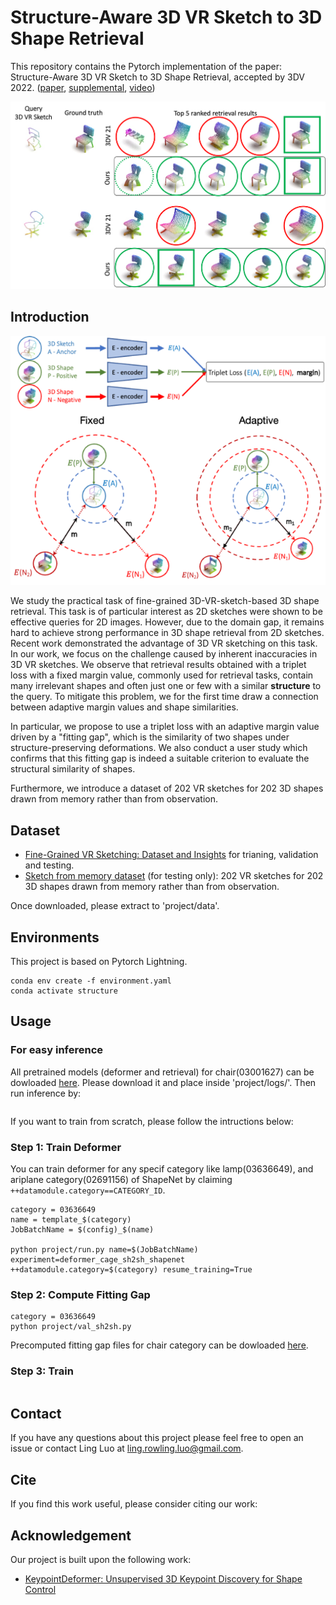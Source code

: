 # Structure-Aware 3D VR Sketch to 3D Shape Retrieval

This repository contains the Pytorch implementation of the paper: Structure-Aware 3D VR Sketch to 3D Shape Retrieval, accepted by 3DV 2022. ([paper](https://arxiv.org/abs/2209.09043), [supplemental](https://drive.google.com/file/d/11rt_fVuqumWUy_jVMAis4di4KW0bRHJr/view?usp=sharing), [video](https://www.youtube.com/watch?v=osskcgV2lLk&list=PLDqmL95Gm8yIOzgysJgj2riAPNyZna61w&index=7&t=6s&ab_channel=3DV2022))

![retrieval](images/retrieval.png)

## Introduction

![teaser](images/teaser.png)

We study the practical task of fine-grained 3D-VR-sketch-based 3D shape retrieval. This task is of particular interest as 2D sketches were shown to be effective queries for 2D images.
However, due to the domain gap, it remains hard to achieve strong performance in 3D shape retrieval from 2D sketches. 
Recent work demonstrated the advantage of 3D VR sketching on this task. 
In our work, we focus on the challenge caused by inherent inaccuracies in 3D VR sketches.
We observe that retrieval results obtained with a triplet loss with a fixed margin value, commonly used for retrieval tasks, contain many irrelevant shapes and often just one or few with a similar __structure__ to the query.
To mitigate this problem, we for the first time draw a connection between adaptive margin values and shape similarities.

In particular, we propose to use a triplet loss with an adaptive margin value driven by a "fitting gap", which is the similarity of two shapes under structure-preserving deformations.
We also conduct a user study which confirms that this fitting gap is indeed a suitable criterion to evaluate the structural similarity of shapes. 

Furthermore, we introduce a dataset of 202 VR sketches for 202 3D shapes drawn from memory rather than from observation.

## Dataset

- [Fine-Grained VR Sketching: Dataset and Insights](https://cvssp.org/data/VRChairSketch/) for trianing, validation and testing.
- [Sketch from memory dataset](https://drive.google.com/file/d/1lwofDAX-_z4rHebsmHJiYUd4Tui_jFIT/view?usp=sharing) (for testing only): 202 VR sketches for 202 3D shapes drawn from memory rather than from observation. 

Once downloaded, please extract to 'project/data'.

## Environments
This project is based on Pytorch Lightning.

```
conda env create -f environment.yaml
conda activate structure
```

## Usage

### For easy inference

All pretrained models (deformer and retrieval) for chair(03001627) can be dowloaded [here](). Please download it and place inside 'project/logs/'. Then run inference by:

```

```

If you want to train from scratch, please follow the intructions below:

### Step 1: Train Deformer

You can train deformer for any specif category like lamp(03636649), and ariplane category(02691156) of ShapeNet by claiming `++datamodule.category==CATEGORY_ID`.
```shell
category = 03636649
name = template_$(category)
JobBatchName = $(config)_$(name)

python project/run.py name=$(JobBatchName) experiment=deformer_cage_sh2sh_shapenet ++datamodule.category=$(category) resume_training=True

```

### Step 2: Compute Fitting Gap

```shell
category = 03636649
python project/val_sh2sh.py
```
Precomputed fitting gap files for chair category can be dowloaded [here]().

### Step 3: Train

```

```

## Contact

If you have any questions about this project please feel free to open an issue or contact Ling Luo at ling.rowling.luo@gmail.com.

## Cite
If you find this work useful, please consider citing our work:

## Acknowledgement

Our project is built upon the following work:

- [KeypointDeformer: Unsupervised 3D Keypoint Discovery for Shape Control](https://github.com/tomasjakab/keypoint_deformer)

